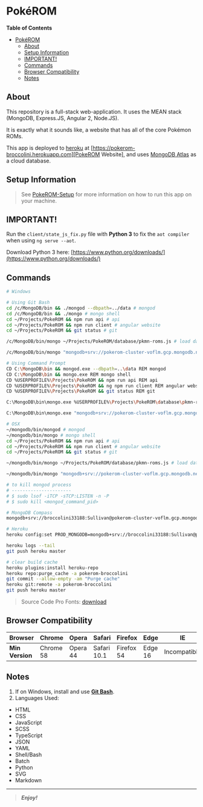 [comment]: # (Begin README.md)

# Pok&eacute;ROM

<!--
My Quote
========
There isn't a problem when you don't why it's not working,
there's a problem when you don't know why it is working.
-->

**Table of Contents**
<!-- TOC -->

- [Pok&eacute;ROM](#pokeacuterom)
  - [About](#about)
  - [Setup Information](#setup-information)
  - [IMPORTANT!](#important)
  - [Commands](#commands)
  - [Browser Compatibility](#browser-compatibility)
  - [Notes](#notes)

<!-- /TOC -->

## About

This repository is a full-stack web-application. It uses the MEAN stack (MongoDB, Express.JS, Angular 2, Node.JS).

It is exactly what it sounds like, a website that has all of the core Pok&eacute;mon ROMs.

This app is deployed to [heroku][Heroku] at [https://pokerom-broccolini.herokuapp.com][PokeROM Website], and uses [MongoDB Atlas][MongoDB Atlas Cloud] as a cloud database.

## Setup Information

> See [PokeROM-Setup][PokeROM Setup Repo] for more information on how to run this app on your machine.

## IMPORTANT!

Run the `client/state_js_fix.py` file with **Python 3** to fix the `aot compiler` when using `ng serve --aot`.

Download Python 3 here: [https://www.python.org/downloads/](https://www.python.org/downloads/)

## Commands

```bash
# Windows

# Using Git Bash
cd /c/MongoDB/bin && ./mongod --dbpath=../data # mongod
cd /c/MongoDB/bin && ./mongo # mongo shell
cd ~/Projects/PokeROM && npm run api # api
cd ~/Projects/PokeROM && npm run client # angular website
cd ~/Projects/PokeROM && git status # git

/c/MongoDB/bin/mongo ~/Projects/PokeROM/database/pkmn-roms.js # load data

/c/MongoDB/bin/mongo "mongodb+srv://pokerom-cluster-voflm.gcp.mongodb.net/pkmn-roms" --username broccolini33188 --password Sullivan # prod mongo shell

# Using Command Prompt
CD C:\MongoDB\bin && mongod.exe --dbpath=..\data REM mongod
CD C:\MongoDB\bin && mongo.exe REM mongo shell
CD %USERPROFILE%\Projects\PokeROM && npm run api REM api
CD %USERPROFILE%\Projects\PokeROM && ng npm run client REM angular website
CD %USERPROFILE%\Projects\PokeROM && git status REM git

C:\MongoDB\bin\mongo.exe %USERPROFILE%\Projects\PokeROM\database\pkmn-roms.js REM load data

C:\MongoDB\bin\mongo.exe "mongodb+srv://pokerom-cluster-voflm.gcp.mongodb.net/pkmn-roms" --username broccolini33188 --password Sullivan REM prod mongo shell

# OSX
~/mongodb/bin/mongod # mongod
~/mongodb/bin/mongo # mongo shell
cd ~/Projects/PokeROM && npm run api # api
cd ~/Projects/PokeROM && npm run client # angular website
cd ~/Projects/PokeROM && git status # git

~/mongodb/bin/mongo ~/Projects/PokeROM/database/pkmn-roms.js # load data

~/mongodb/bin/mongo "mongodb+srv://pokerom-cluster-voflm.gcp.mongodb.net/pkmn-roms" --username broccolini33188 --password Sullivan # prod mongo shell

# to kill mongod process
# ----------------------
# $ sudo lsof -iTCP -sTCP:LISTEN -n -P
# $ sudo kill <mongod_command_pid>

# MongoDB Compass
mongodb+srv://broccolini33188:Sullivan@pokerom-cluster-voflm.gcp.mongodb.net/test

# Heroku
heroku config:set PROD_MONGODB=mongodb+srv://broccolini33188:Sullivan@pokerom-cluster-voflm.gcp.mongodb.net/pkmn-roms?retryWrites=true&w=majority

heroku logs --tail
git push heroku master

# clear build cache
heroku plugins:install heroku-repo
heroku repo:purge_cache -a pokerom-broccolini
git commit --allow-empty -am "Purge cache"
heroku git:remote -a pokerom-broccolini
git push heroku master
```

> Source Code Pro Fonts: [download][Source Code Pro Fonts Download]

## Browser Compatibility

|   Browser       | Chrome    | Opera    | Safari      | Firefox    | Edge    | IE           |
|-----------------|-----------|----------|-------------|------------|---------|--------------|
| **Min Version** | Chrome 58 | Opera 44 | Safari 10.1 | Firefox 54 | Edge 16 | Incompatible |

## Notes

1. If on Windows, install and use **[Git Bash](https://git-scm.com/ "Git SCM")**.
2. Languages Used:
  * HTML
  * CSS
  * JavaScript
  * SCSS
  * TypeScript
  * JSON
  * YAML
  * Shell/Bash
  * Batch
  * Python
  * SVG
  * Markdown

--------

> _**Enjoy!**_

[Heroku]: <https://www.heroku.com/> "Heroku Website"
[PokeROM Website]: <https://pokerom-broccolini.herokuapp.com> "https://pokerom-broccolini.herokuapp.com"
[MongoDB Atlas Cloud]: <https://cloud.mongodb.com> "MongoDB Atlas Cloud Document DB"
[PokeROM Setup Repo]: <https://github.com/bag33188/PokeROM-Setup> "PokeROM-Setup Github Repository"
[Source Code Pro Fonts Download]: <https://onedrive.live.com/download?cid=093DC4D54812866B&resid=93DC4D54812866B%21106790&authkey=AGxEetnlDbFwcBA> "Source Code Pro Fonts Download (Direct Download)"

[comment]: # "End README.md"
